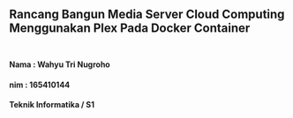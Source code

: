 <!-- .slide: data-background="white" -->
## Rancang Bangun Media Server Cloud Computing Menggunakan Plex Pada Docker Container  <br /> <br/>

#### Nama : Wahyu Tri Nugroho 

####  nim  : 165410144

#### Teknik Informatika / S1


